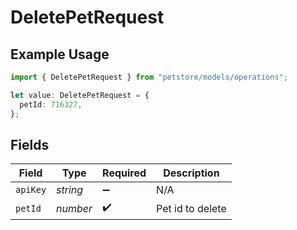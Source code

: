 # DeletePetRequest

## Example Usage

```typescript
import { DeletePetRequest } from "petstore/models/operations";

let value: DeletePetRequest = {
  petId: 716327,
};
```

## Fields

| Field              | Type               | Required           | Description        |
| ------------------ | ------------------ | ------------------ | ------------------ |
| `apiKey`           | *string*           | :heavy_minus_sign: | N/A                |
| `petId`            | *number*           | :heavy_check_mark: | Pet id to delete   |